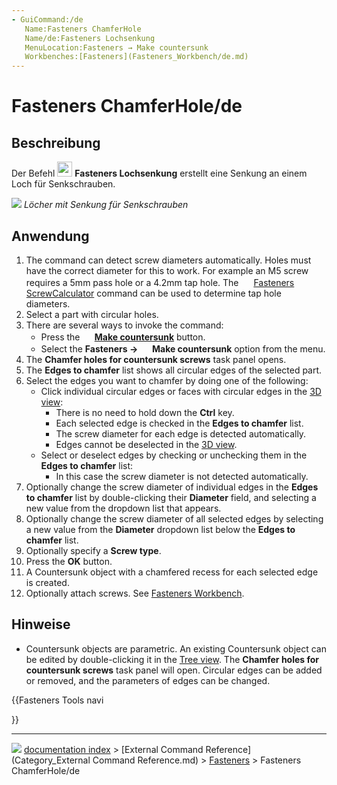 ```yaml
---
- GuiCommand:/de
   Name:Fasteners ChamferHole
   Name/de:Fasteners Lochsenkung
   MenuLocation:Fasteners → Make countersunk
   Workbenches:[Fasteners](Fasteners_Workbench/de.md)
---
```


# Fasteners ChamferHole/de

## Beschreibung

Der Befehl <img alt="" src=images/Fasteners_ChamferHole.svg  style="width:24px;"> **Fasteners Lochsenkung** erstellt eine Senkung an einem Loch für Senkschrauben.

![](images/Fasteners_ChamferHole_Example.png ) 
*Löcher mit Senkung für Senkschrauben*

## Anwendung

1.  The command can detect screw diameters automatically. Holes must have the correct diameter for this to work. For example an M5 screw requires a 5mm pass hole or a 4.2mm tap hole. The <img alt="" src=images/Fasteners_ScrewCalculator.svg  style="width:16px;"> [Fasteners ScrewCalculator](Fasteners_ScrewCalculator.md) command can be used to determine tap hole diameters.
2.  Select a part with circular holes.
3.  There are several ways to invoke the command:
    -   Press the **<img src="images/Fasteners_ChamferHole.svg" width=16px> [Make countersunk](Fasteners_ChamferHole.md)** button.
    -   Select the **Fasteners → <img src="images/Fasteners_ChamferHole.svg" width=16px> Make countersunk** option from the menu.
4.  The **Chamfer holes for countersunk screws** task panel opens.
5.  The **Edges to chamfer** list shows all circular edges of the selected part.
6.  Select the edges you want to chamfer by doing one of the following:
    -   Click individual circular edges or faces with circular edges in the [3D view](3D_view.md):
        -   There is no need to hold down the **Ctrl** key.
        -   Each selected edge is checked in the **Edges to chamfer** list.
        -   The screw diameter for each edge is detected automatically.
        -   Edges cannot be deselected in the [3D view](3D_view.md).
    -   Select or deselect edges by checking or unchecking them in the **Edges to chamfer** list:
        -   In this case the screw diameter is not detected automatically.
7.  Optionally change the screw diameter of individual edges in the **Edges to chamfer** list by double-clicking their **Diameter** field, and selecting a new value from the dropdown list that appears.
8.  Optionally change the screw diameter of all selected edges by selecting a new value from the **Diameter** dropdown list below the **Edges to chamfer** list.
9.  Optionally specify a **Screw type**.
10. Press the **OK** button.
11. A Countersunk object with a chamfered recess for each selected edge is created.
12. Optionally attach screws. See [Fasteners Workbench](Fasteners_Workbench#Usage.md).

## Hinweise

-   Countersunk objects are parametric. An existing Countersunk object can be edited by double-clicking it in the [Tree view](Tree_view.md). The **Chamfer holes for countersunk screws** task panel will open. Circular edges can be added or removed, and the parameters of edges can be changed.





{{Fasteners Tools navi

}}



---
![](images/Right_arrow.png) [documentation index](../README.md) > [External Command Reference](Category_External Command Reference.md) > [Fasteners](Category_Fasteners.md) > Fasteners ChamferHole/de
